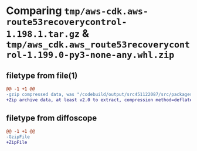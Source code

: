 # Comparing `tmp/aws-cdk.aws-route53recoverycontrol-1.198.1.tar.gz` & `tmp/aws_cdk.aws_route53recoverycontrol-1.199.0-py3-none-any.whl.zip`

## filetype from file(1)

```diff
@@ -1 +1 @@
-gzip compressed data, was "/codebuild/output/src451122087/src/packages/@aws-cdk/aws-route53recoverycontrol/dist/python/aws-cdk.aws-route53recoverycontrol-", last modified: Tue Mar 28 21:36:35 2023, max compression
+Zip archive data, at least v2.0 to extract, compression method=deflate
```

## filetype from diffoscope

```diff
@@ -1 +1 @@
-GzipFile
+ZipFile
```

